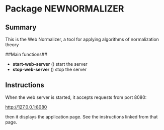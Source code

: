 Package NEWNORMALIZER
==================

Summary
-------

This is the Web Normalizer, a tool for applying algorithms of
normalization theory



##Main functions##

 * **start-web-server** () start the server
 * **stop-web-server** () stop the server

Instructions
------------

When the web server is started, it accepts requests from port 8080:

http://127.0.0.1:8080

then it displays the application page. See the instructions linked
from that page.
